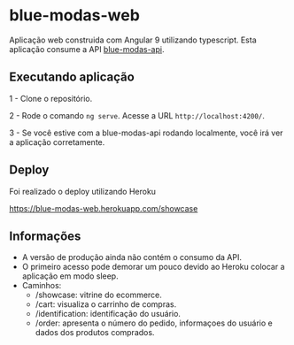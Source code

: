 # blue-modas-web

Aplicação web construida com Angular 9 utilizando typescript.
Esta aplicação consume a API [blue-modas-api](https://github.com/nandomegale/blue-modas-api).

## Executando aplicação

1 - Clone o repositório.

2 - Rode o comando `ng serve`. Acesse a URL `http://localhost:4200/`.

3 - Se você estive com a blue-modas-api rodando localmente, você irá ver a aplicação corretamente.

## Deploy

Foi realizado o deploy utilizando Heroku

https://blue-modas-web.herokuapp.com/showcase

## Informações

 - A versão de produção ainda não contém o consumo da API.
 - O primeiro acesso pode demorar um pouco devido ao Heroku colocar a aplicação em modo sleep.
 - Caminhos: 
    - /showcase: vitrine do ecommerce.
    - /cart: visualiza o carrinho de compras.
    - /identification: identificação do usuário.
    - /order: apresenta o número do pedido, informaçoes do usuário e dados dos produtos comprados.
